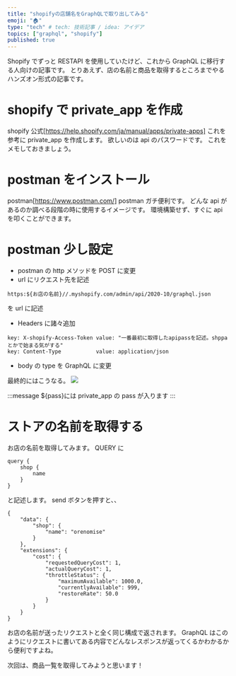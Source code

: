 ```yaml
---
title: "shopifyの店舗名をGraphQLで取り出してみる"
emoji: "🏠"
type: "tech" # tech: 技術記事 / idea: アイデア
topics: ["graphql", "shopify"]
published: true
---
```


Shopify でずっと RESTAPI を使用していたけど、これから GraphQL に移行する人向けの記事です。
とりあえず、店の名前と商品を取得するところまでやるハンズオン形式の記事です。

# shopify で private_app を作成

shopify 公式[https://help.shopify.com/ja/manual/apps/private-apps]
これを参考に private_app を作成します。
欲しいのは api のパスワードです。
これをメモしておきましょう。

# postman をインストール

postman[https://www.postman.com/]
postman
ガチ便利です。
どんな api があるのか調べる段階の時に使用するイメージです。
環境構築せず、すぐに api を叩くことができます。

# postman 少し設定

- postman の http メソッドを POST に変更
- url にリクエスト先を記述

```
https:${お店の名前}//.myshopify.com/admin/api/2020-10/graphql.json
```

を url に記述

- Headers に諸々追加

```
key: X-shopify-Access-Token value: "一番最初に取得したapipassを記述。shppaとかで始まる気がする"
key: Content-Type           value: application/json
```

- body の type を GraphQL に変更

最終的にはこうなる。
![](https://storage.googleapis.com/zenn-user-upload/9et3m86u47iw16eixlv2s6tgee9i)

:::message
${pass}には private_app の pass が入ります
:::

# ストアの名前を取得する

お店の名前を取得してみます。
QUERY に

```
query {
    shop {
        name
    }
}
```

と記述します。
send ボタンを押すと、、

```
{
    "data": {
        "shop": {
            "name": "orenomise"
        }
    },
    "extensions": {
        "cost": {
            "requestedQueryCost": 1,
            "actualQueryCost": 1,
            "throttleStatus": {
                "maximumAvailable": 1000.0,
                "currentlyAvailable": 999,
                "restoreRate": 50.0
            }
        }
    }
}
```

お店の名前が送ったリクエストと全く同じ構成で返されます。
GraphQL はこのようにリクエストに書いてある内容でどんなレスポンスが返ってくるかわかるから便利ですよね。

次回は、商品一覧を取得してみようと思います！

